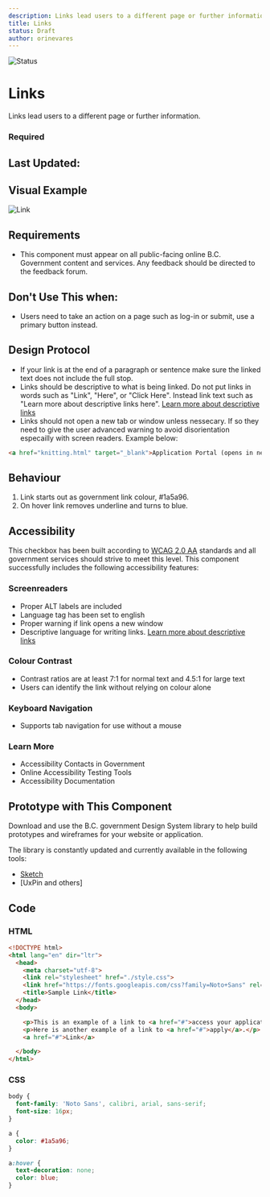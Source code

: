 ```yaml
---
description: Links lead users to a different page or further information.
title: Links
status: Draft
author: orinevares
---
```


![Status](https://img.shields.io/badge/Component-Draft-orange.svg)

# Links

Links lead users to a different page or further information.

### Required

## Last Updated:

## Visual Example
![Link](https://github.com/bcgov/design-system/blob/master/components/link/images/link.png?raw=true)

## Requirements
* This component must appear on all public-facing online B.C. Government content and services. Any feedback should be directed to the feedback forum.

## Don't Use This when:
* Users need to take an action on a page such as log-in or submit, use a primary button instead.

## Design Protocol
* If your link is at the end of a paragraph or sentence make sure the linked text does not include the full stop.
* Links should be descriptive to what is being linked. Do not put links in words such as "Link", "Here", or "Click Here". Instead link text such as "Learn more about descriptive links here". [Learn more about descriptive links](https://accessibility.oregonstate.edu/descriptivelinks)
* Links should not open a new tab or window unless nessecary. If so they need to give the user advanced warning to avoid disorientation especailly with screen readers. Example below: 

```html
<a href="knitting.html" target="_blank">Application Portal (opens in new window)</a>
```

## Behaviour

1. Link starts out as government link colour, #1a5a96.
2. On hover link removes underline and turns to blue.

## Accessibility
This checkbox has been built according to [WCAG 2.0 AA](https://www.w3.org/TR/WCAG20/) standards and all government services should strive to meet this level.  This component successfully includes the following accessibility features:

### Screenreaders
* Proper ALT labels are included
* Language tag has been set to english
* Proper warning if link opens a new window
* Descriptive language for writing links. [Learn more about descriptive links](https://accessibility.oregonstate.edu/descriptivelinks)

### Colour Contrast
* Contrast ratios are at least 7:1 for normal text and 4.5:1 for large text
* Users can identify the link without relying on colour alone

### Keyboard Navigation
* Supports tab navigation for use without a mouse

### Learn More
* Accessibility Contacts in Government
* Online Accessibility Testing Tools
* Accessibility Documentation

## Prototype with This Component
Download and use the B.C. government Design System library to help build prototypes and wireframes for your website or application.

The library is constantly updated and currently available in the following tools:

*	[Sketch](https://sketch.cloud/s/Q0bkG)
* [UxPin and others]

## Code

### HTML

```html
<!DOCTYPE html>
<html lang="en" dir="ltr">
  <head>
    <meta charset="utf-8">
    <link rel="stylesheet" href="./style.css">
    <link href="https://fonts.googleapis.com/css?family=Noto+Sans" rel="stylesheet">
    <title>Sample Link</title>
  </head>
  <body>

    <p>This is an example of a link to <a href="#">access your application</a>.</p>
    <p>Here is another example of a link to <a href="#">apply</a>.</p>
    <a href="#">Link</a>

  </body>
</html>
```
    
### CSS

```css
body {
  font-family: 'Noto Sans', calibri, arial, sans-serif;
  font-size: 16px;
}

a {
  color: #1a5a96;
}

a:hover {
  text-decoration: none;
  color: blue;
}
```
